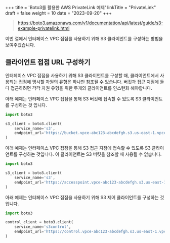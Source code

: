 +++
title = 'Boto3를 활용한 AWS PrivateLink 예제'
linkTitle = "PrivateLink"
draft = false
weight = 10
date = "2023-09-20"
+++

> https://boto3.amazonaws.com/v1/documentation/api/latest/guide/s3-example-privatelink.html

이번 절에서 인터페이스 VPC 접점를 사용하기 위해 S3 클라이언트를 구성하는 방법을 보여주겠습니다.

## 클라이언트 접점 URL 구성하기

인터페이스 VPC 접점을 사용하기 위해 S3 클라이언트를 구성할 때, 클라이언트에서 사용되는 접점에 명시할 자원의 유형은 하나만 참조될 수 있습니다. 버킷과 접근 지점에 둘다 접근하려면 각각 자원 유형을 위한 두개의 클라이언트를 인스턴화 해야합니다.

아래 예제는 인터페이스 VPC 접점을 통해 S3 버킷에 접속할 수 있도록 S3 클라이언트를 구성하는 것 입니다.

```python
import boto3

s3_client = boto3.client(
    service_name='s3',
    endpoint_url='https://bucket.vpce-abc123-abcdefgh.s3.us-east-1.vpce.amazonaws.com'
)
```

아래 예제는 인터페이스 VPC 접점을 통해 S3 접근 지점에 접속할 수 있도록 S3 클라이언트를 구성하는 것입니다. 이 클라이언트는 S3 버킷을 참조할 때 사용될 수 없습니다.

```python
import boto3

s3_client = boto3.client(
    service_name='s3',
    endpoint_url='https://accesspoint.vpce-abc123-abcdefgh.s3.us-east-1.vpce.amazonaws.com'
)
```

아래 예제는 인터페이스 VPC 접점을 사용하기 위해 S3 제어 클라이언트를 구성하는 것 입니다.

```python
import boto3

control_client = boto3.client(
    service_name='s3control',
    endpoint_url='https://control.vpce-abc123-abcdefgh.s3.us-east-1.vpce.amazonaws.com'
)
```